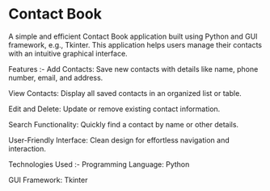 # Contact Book

A simple and efficient Contact Book application built using Python and GUI framework, e.g., Tkinter. This application helps users manage their contacts with an intuitive graphical interface.

Features :-
Add Contacts: Save new contacts with details like name, phone number, email, and address.

View Contacts: Display all saved contacts in an organized list or table.

Edit and Delete: Update or remove existing contact information.

Search Functionality: Quickly find a contact by name or other details.

User-Friendly Interface: Clean design for effortless navigation and interaction.

Technologies Used :- 
Programming Language: Python

GUI Framework: Tkinter

